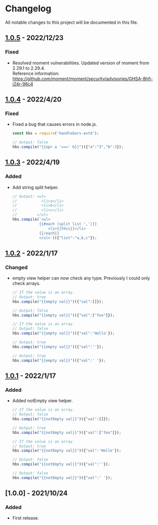 # Changelog

All notable changes to this project will be documented in this file.

## [1.0.5] - 2022/12/23
### Fixed
- Resolved moment vulnerabilities. Updated version of moment from 2.29.1 to 2.29.4.  
    Reference information: https://github.com/moment/moment/security/advisories/GHSA-8hfj-j24r-96c4    

## [1.0.4] - 2022/4/20
### Fixed
- Fixed a bug that causes errors in node.js.
    ```js
    const hbs = require('handlebars-extd');

    // Output: false
    hbs.compile("{{opr a '===' b}}")({"a":"3","b":3});
    ```

## [1.0.3] - 2022/4/19
### Added
- Add string split helper.
    ```js
    // Output: <ul>
    //           <li>a</li>
    //           <li>b</li>
    //           <li>c</li>
    //         </ul>
    hbs.compile(`<ul>
                {{#each (split list ',')}}
                    <li>{{this}}</li>
                {{/each}}
                </ul>`)({"list":"a,b,c"});
    ```

## [1.0.2] - 2022/1/17
### Changed
- empty view helper can now check any type. Previously I could only check arrays.
    ```js
    // If the value is an array.
    // Output: true
    hbs.compile("{{empty val}}")({"val":[]});

    // Output: false
    hbs.compile("{{empty val}}")({"val":["foo"]});

    // If the value is an array.
    // Output: false
    hbs.compile("{{empty val}}")({"val":'Hello'});

    // Output: true
    hbs.compile("{{empty val}}")({"val":''});

    // Output: true
    hbs.compile("{{empty val}}")({"val":' '});
    ```

## [1.0.1] - 2022/1/17
### Added
- Added notEmpty view helper.
    ```js
    // If the value is an array.
    // Output: false
    hbs.compile("{{notEmpty val}}")({"val":[]});

    // Output: true
    hbs.compile("{{notEmpty val}}")({"val":["foo"]});

    // If the value is an array.
    // Output: true
    hbs.compile("{{notEmpty val}}")({"val":'Hello'});

    // Output: false
    hbs.compile("{{notEmpty val}}")({"val":''});

    // Output: false
    hbs.compile("{{notEmpty val}}")({"val":' '});
    ```

## [1.0.0] - 2021/10/24
### Added
- First release.

[1.0.1]: https://github.com/takuya-motoshima/handlebars-extd/compare/v1.0.0...v1.0.1
[1.0.2]: https://github.com/takuya-motoshima/handlebars-extd/compare/v1.0.1...v1.0.2
[1.0.3]: https://github.com/takuya-motoshima/handlebars-extd/compare/v1.0.2...v1.0.3
[1.0.4]: https://github.com/takuya-motoshima/handlebars-extd/compare/v1.0.3...v1.0.4
[1.0.5]: https://github.com/takuya-motoshima/handlebars-extd/compare/v1.0.4...v1.0.5